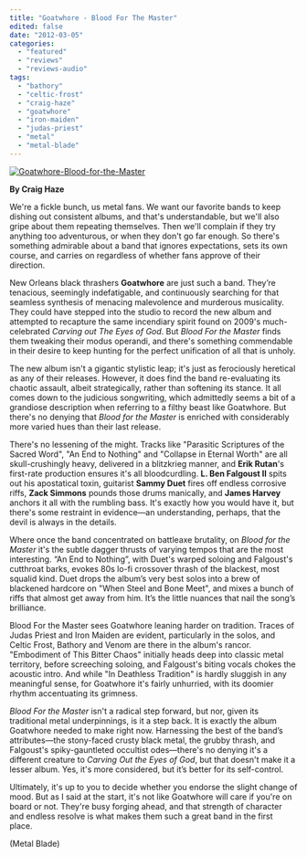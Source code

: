 ```yaml
---
title: "Goatwhore - Blood For The Master"
edited: false
date: "2012-03-05"
categories:
  - "featured"
  - "reviews"
  - "reviews-audio"
tags:
  - "bathory"
  - "celtic-frost"
  - "craig-haze"
  - "goatwhore"
  - "iron-maiden"
  - "judas-priest"
  - "metal"
  - "metal-blade"
---
```


[![](http://www.hellbound.ca/wp-content/uploads/2012/03/Goatwhore-Blood-for-the-Master.jpg "Goatwhore-Blood-for-the-Master")](http://www.hellbound.ca/wp-content/uploads/2012/03/Goatwhore-Blood-for-the-Master.jpg)

**By Craig Haze**

We're a fickle bunch, us metal fans. We want our favorite bands to keep dishing out consistent albums, and that's understandable, but we'll also gripe about them repeating themselves. Then we'll complain if they try anything too adventurous, or when they don't go far enough. So there's something admirable about a band that ignores expectations, sets its own course, and carries on regardless of whether fans approve of their direction.

New Orleans black thrashers **Goatwhore** are just such a band. They’re tenacious, seemingly indefatigable, and continuously searching for that seamless synthesis of menacing malevolence and murderous musicality. They could have stepped into the studio to record the new album and attempted to recapture the same incendiary spirit found on 2009's much-celebrated _Carving out The Eyes of God_. But _Blood For the Master_ finds them tweaking their modus operandi, and there's something commendable in their desire to keep hunting for the perfect unification of all that is unholy.

The new album isn't a gigantic stylistic leap; it's just as ferociously heretical as any of their releases. However, it does find the band re-evaluating its chaotic assault, albeit strategically, rather than softening its stance. It all comes down to the judicious songwriting, which admittedly seems a bit of a grandiose description when referring to a filthy beast like Goatwhore. But there's no denying that _Blood for the Master_ is enriched with considerably more varied hues than their last release.

There's no lessening of the might. Tracks like "Parasitic Scriptures of the Sacred Word", "An End to Nothing" and "Collapse in Eternal Worth" are all skull-crushingly heavy, delivered in a blitzkrieg manner, and **Erik Rutan**'s first-rate production ensures it's all bloodcurdling. **L. Ben Falgoust II** spits out his apostatical toxin, guitarist **Sammy Duet** fires off endless corrosive riffs, **Zack Simmons** pounds those drums manically, and **James Harvey** anchors it all with the rumbling bass. It's exactly how you would have it, but there's some restraint in evidence—an understanding, perhaps, that the devil is always in the details.

Where once the band concentrated on battleaxe brutality, on _Blood for the Master_ it's the subtle dagger thrusts of varying tempos that are the most interesting. “An End to Nothing”, with Duet's warped soloing and Falgoust's cutthroat barks, evokes 80s lo-fi crossover thrash of the blackest, most squalid kind. Duet drops the album’s very best solos into a brew of blackened hardcore on "When Steel and Bone Meet", and mixes a bunch of riffs that almost get away from him. It’s the little nuances that nail the song’s brilliance.

Blood For the Master sees Goatwhore leaning harder on tradition. Traces of Judas Priest and Iron Maiden are evident, particularly in the solos, and Celtic Frost, Bathory and Venom are there in the album's rancor. "Embodiment of This Bitter Chaos" initially heads deep into classic metal territory, before screeching soloing, and Falgoust's biting vocals chokes the acoustic intro. And while "In Deathless Tradition" is hardly sluggish in any meaningful sense, for Goatwhore it's fairly unhurried, with its ­doomier rhythm accentuating its grimness.

_Blood For the Master_ isn't a radical step forward, but nor, given its traditional metal underpinnings, is it a step back. It is exactly the album Goatwhore needed to make right now. Harnessing the best of the band’s attributes—the stony-faced crusty black metal, the grubby thrash, and Falgoust's spiky-gauntleted occultist odes—there's no denying it's a different creature to _Carving Out the Eyes of God_, but that doesn't make it a lesser album. Yes, it's more considered, but it’s better for its self-control.

Ultimately, it's up to you to decide whether you endorse the slight change of mood. But as I said at the start, it's not like Goatwhore will care if you're on board or not. They're busy forging ahead, and that strength of character and endless resolve is what makes them such a great band in the first place.

(Metal Blade)
